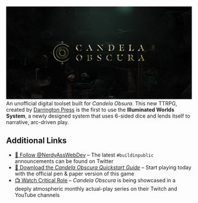 <a alt="Candela Obscura logo" href="https://darringtonpress.com/candela/" target="_blank" rel="noreferrer"><img src="./candela-obscura-banner.png"></a>
An unofficial digital toolset built for _Candela Obsura_. This new TTRPG, created by [Darrington Press](https://darringtonpress.com/) is the first to use the **Illuminated Worlds System**, a newly designed system that uses 6-sided dice and lends itself to narrative, arc-driven play.

## Additional Links

- [🚧 Follow @NerdyAssWebDev](https://twitter.com/NerdyAssWebDev) – The latest `#buildinpublic` announcements can be found on Twitter
- [🚀 Download the _Candela Obscura Quickstart Guide_](https://sowl.co/Emy28) – Start playing today with the official pen & paper version of this game
- [📺 Watch Critical Role](https://www.youtube.com/criticalrole) – _Candela Obscura_ is being showcased in a deeply atmospheric monthly actual-play series on their Twitch and YouTube channels
